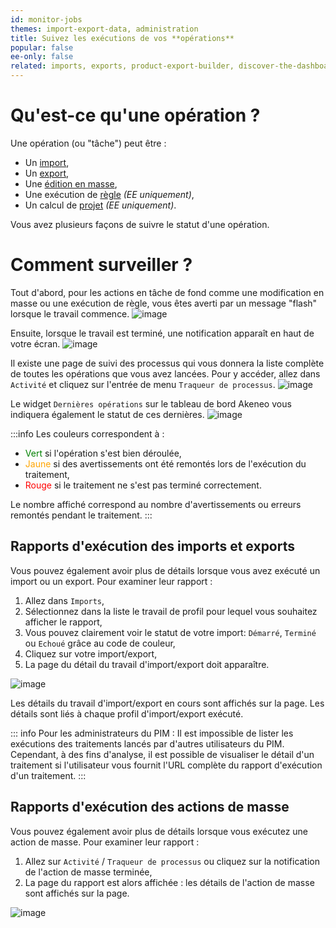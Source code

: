 ```yaml
---
id: monitor-jobs
themes: import-export-data, administration
title: Suivez les exécutions de vos **opérations**
popular: false
ee-only: false
related: imports, exports, product-export-builder, discover-the-dashboard, what-is-a-rule, what-is-a-project, product-mass-actions
---
```


# Qu'est-ce qu'une opération ?

Une opération (ou "tâche") peut être :
- Un [import](imports.html),
- Un [export](exports.html),
- Une [édition en masse](product-mass-actions.html),
- Une exécution de [règle](what-is-a-rule.html) _(EE uniquement)_,
- Un calcul de [projet](what-is-a-project.html)  _(EE uniquement)_.

Vous avez plusieurs façons de suivre le statut d'une opération.

# Comment surveiller ?
Tout d'abord, pour les actions en tâche de fond comme une modification en masse ou une exécution de règle, vous êtes averti par un message "flash" lorsque le travail commence.
![image](Settings_Calculation1_fr.png)

Ensuite, lorsque le travail est terminé, une notification apparaît en haut de votre écran.
![image](Settings_Calculation2_fr.png)

Il existe une page de suivi des processus qui vous donnera la liste complète de toutes les opérations que vous avez lancées. Pour y accéder, allez dans `Activité` et cliquez sur l'entrée de menu `Traqueur de processus`.
![image](Settings_Calculation3_fr.png)

Le widget `Dernières opérations` sur le tableau de bord Akeneo vous indiquera également le statut de ces dernières.
![image](Dashboard_Calculation4_fr.png)

:::info
Les couleurs correspondent à :
- <span style="color:green">Vert</span> si l'opération s'est bien déroulée,
- <span style="color:orange">Jaune</span> si des avertissements ont été remontés lors de l'exécution du traitement,
- <span style="color:red">Rouge</span> si le traitement ne s'est pas terminé correctement.

Le nombre affiché correspond au nombre d'avertissements ou erreurs remontés pendant le traitement.
:::

## Rapports d'exécution des imports et exports

Vous pouvez également avoir plus de détails lorsque vous avez exécuté un import ou un export. Pour examiner leur rapport :
1. Allez dans `Imports`,
1. Sélectionnez dans la liste le travail de profil pour lequel vous souhaitez afficher le rapport,
1. Vous pouvez clairement voir le statut de votre import: `Démarré`, `Terminé` ou `Echoué` grâce au code de couleur,
1. Cliquez sur votre import/export,
1. La page du détail du travail d'import/export doit apparaître.

![image](Exports_Calculation5_fr.png)

Les détails du travail d'import/export en cours sont affichés sur la page. Les détails sont liés à chaque profil d'import/export exécuté.

::: info
Pour les administrateurs du PIM :
Il est impossible de lister les exécutions des traitements lancés par d'autres utilisateurs du PIM.
Cependant, à des fins d'analyse, il est possible de visualiser le détail d'un traitement si l'utilisateur vous fournit l'URL complète du rapport d'exécution d'un traitement.
:::

## Rapports d'exécution des actions de masse

Vous pouvez également avoir plus de détails lorsque vous exécutez une action de masse. Pour examiner leur rapport :
1. Allez sur `Activité` / `Traqueur de processus` ou cliquez sur la notification de l'action de masse terminée,
1. La page du rapport est alors affichée : les détails de l'action de masse sont affichés sur la page.

![image](Dashboard_Calculation6_fr.png)
